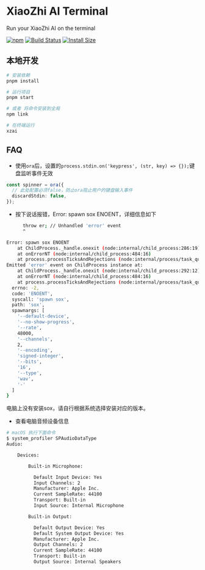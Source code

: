 # XiaoZhi AI Terminal
Run your XiaoZhi AI on the terminal

[![npm][npm]][npm-url]
[![Build Status][build-status]][build-status-url]
[![Install Size][size]][size-url]

<!-- Badges -->

[npm]: https://img.shields.io/npm/v/@sobird/xiaozhi.svg
[npm-url]: https://www.npmjs.com/package/@sobird/xiaozhi
[build-status]: https://img.shields.io/github/actions/workflow/status/sobird/xiaozhi/release-please.yml?label=CI&logo=github
[build-status-url]: https://github.com/sobird/xiaozhi/actions
[size]: https://packagephobia.com/badge?p=@sobird/xiaozhi
[size-url]: https://packagephobia.com/result?p=@sobird/xiaozhi

## 本地开发
```sh
# 安装依赖
pnpm install

# 运行项目
pnpm start

# 或者 将命令安装到全局
npm link

# 在终端运行
xzai
```

## FAQ

* 使用`ora`后，设置的`process.stdin.on('keypress', (str, key) => {});`键盘监听事件无效
```ts
const spinner = ora({
  // 此处配置必须false，防止ora阻止用户的键盘输入事件
  discardStdin: false,
});
```

* 按下说话报错，Error: spawn sox ENOENT，详细信息如下
```sh
      throw er; // Unhandled 'error' event
      ^

Error: spawn sox ENOENT
    at ChildProcess._handle.onexit (node:internal/child_process:286:19)
    at onErrorNT (node:internal/child_process:484:16)
    at process.processTicksAndRejections (node:internal/process/task_queues:82:21)
Emitted 'error' event on ChildProcess instance at:
    at ChildProcess._handle.onexit (node:internal/child_process:292:12)
    at onErrorNT (node:internal/child_process:484:16)
    at process.processTicksAndRejections (node:internal/process/task_queues:82:21) {
  errno: -2,
  code: 'ENOENT',
  syscall: 'spawn sox',
  path: 'sox',
  spawnargs: [
    '--default-device',
    '--no-show-progress',
    '--rate',
    48000,
    '--channels',
    2,
    '--encoding',
    'signed-integer',
    '--bits',
    '16',
    '--type',
    'wav',
    '-'
  ]
}
```

电脑上没有安装sox，请自行根据系统选择安装对应的版本。

* 查看电脑音频设备信息
```sh
# macOS 执行下面命令
$ system_profiler SPAudioDataType
Audio:

    Devices:

        Built-in Microphone:

          Default Input Device: Yes
          Input Channels: 2
          Manufacturer: Apple Inc.
          Current SampleRate: 44100
          Transport: Built-in
          Input Source: Internal Microphone

        Built-in Output:

          Default Output Device: Yes
          Default System Output Device: Yes
          Manufacturer: Apple Inc.
          Output Channels: 2
          Current SampleRate: 44100
          Transport: Built-in
          Output Source: Internal Speakers

```